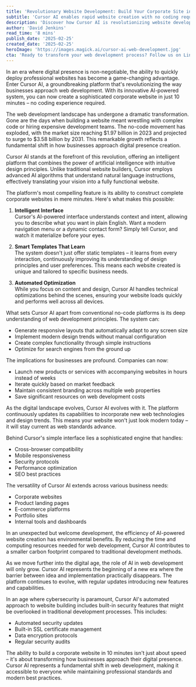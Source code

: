 ```yaml
---
title: 'Revolutionary Website Development: Build Your Corporate Site in 10 Minutes with Cursor AI'
subtitle: 'Cursor AI enables rapid website creation with no coding required'
description: 'Discover how Cursor AI is revolutionizing website development by enabling businesses to create professional corporate websites in just 10 minutes, no coding required. This AI-powered platform combines intelligent design with automated optimization, making web development accessible to everyone while maintaining professional standards.'
author: 'David Jenkins'
read_time: '8 mins'
publish_date: '2025-02-25'
created_date: '2025-02-25'
heroImage: 'https://images.magick.ai/cursor-ai-web-development.jpg'
cta: 'Ready to transform your web development process? Follow us on LinkedIn to stay updated on the latest AI-powered solutions revolutionizing the digital landscape.'
---
```


In an era where digital presence is non-negotiable, the ability to quickly deploy professional websites has become a game-changing advantage. Enter Cursor AI, a groundbreaking platform that's revolutionizing the way businesses approach web development. With its innovative AI-powered system, you can now create a sophisticated corporate website in just 10 minutes – no coding experience required.

The web development landscape has undergone a dramatic transformation. Gone are the days when building a website meant wrestling with complex code or hiring expensive development teams. The no-code movement has exploded, with the market size reaching $1.97 billion in 2023 and projected to surge to $3.58 billion by 2031. This remarkable growth reflects a fundamental shift in how businesses approach digital presence creation.

Cursor AI stands at the forefront of this revolution, offering an intelligent platform that combines the power of artificial intelligence with intuitive design principles. Unlike traditional website builders, Cursor employs advanced AI algorithms that understand natural language instructions, effectively translating your vision into a fully functional website.

The platform's most compelling feature is its ability to construct complete corporate websites in mere minutes. Here's what makes this possible:

1. **Intelligent Interface**  
Cursor's AI-powered interface understands context and intent, allowing you to describe what you want in plain English. Want a modern navigation menu or a dynamic contact form? Simply tell Cursor, and watch it materialize before your eyes.

2. **Smart Templates That Learn**  
The system doesn't just offer static templates – it learns from every interaction, continuously improving its understanding of design principles and user preferences. This means each website created is unique and tailored to specific business needs.

3. **Automated Optimization**  
While you focus on content and design, Cursor AI handles technical optimizations behind the scenes, ensuring your website loads quickly and performs well across all devices.

What sets Cursor AI apart from conventional no-code platforms is its deep understanding of web development principles. The system can:

- Generate responsive layouts that automatically adapt to any screen size
- Implement modern design trends without manual configuration
- Create complex functionality through simple instructions
- Optimize for search engines from the ground up

The implications for businesses are profound. Companies can now:

- Launch new products or services with accompanying websites in hours instead of weeks
- Iterate quickly based on market feedback
- Maintain consistent branding across multiple web properties
- Save significant resources on web development costs

As the digital landscape evolves, Cursor AI evolves with it. The platform continuously updates its capabilities to incorporate new web technologies and design trends. This means your website won't just look modern today – it will stay current as web standards advance.

Behind Cursor's simple interface lies a sophisticated engine that handles:

- Cross-browser compatibility
- Mobile responsiveness
- Security protocols
- Performance optimization
- SEO best practices

The versatility of Cursor AI extends across various business needs:

- Corporate websites
- Product landing pages
- E-commerce platforms
- Portfolio sites
- Internal tools and dashboards

In an unexpected but welcome development, the efficiency of AI-powered website creation has environmental benefits. By reducing the time and computing resources needed for web development, Cursor AI contributes to a smaller carbon footprint compared to traditional development methods.

As we move further into the digital age, the role of AI in web development will only grow. Cursor AI represents the beginning of a new era where the barrier between idea and implementation practically disappears. The platform continues to evolve, with regular updates introducing new features and capabilities.

In an age where cybersecurity is paramount, Cursor AI's automated approach to website building includes built-in security features that might be overlooked in traditional development processes. This includes:

- Automated security updates
- Built-in SSL certificate management
- Data encryption protocols
- Regular security audits

The ability to build a corporate website in 10 minutes isn't just about speed – it's about transforming how businesses approach their digital presence. Cursor AI represents a fundamental shift in web development, making it accessible to everyone while maintaining professional standards and modern best practices.